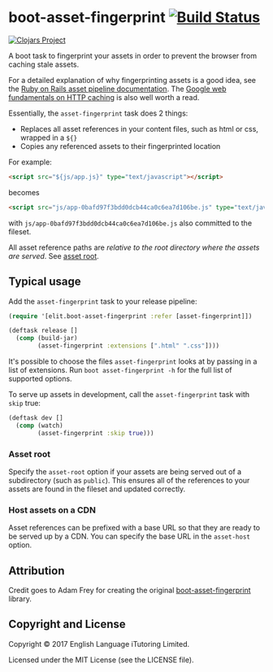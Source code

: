 # boot-asset-fingerprint [![Build Status](https://travis-ci.org/ELiTLtd/boot-asset-fingerprint.svg?branch=master)](https://travis-ci.org/ELiTLtd/boot-asset-fingerprint)

[![Clojars Project](https://img.shields.io/clojars/v/elit/boot-asset-fingerprint.svg)](https://clojars.org/elit/boot-asset-fingerprint)

A boot task to fingerprint your assets in order to prevent the browser from caching stale assets.

For a detailed explanation of why fingerprinting assets is a good idea, see the [Ruby on Rails asset pipeline documentation](http://guides.rubyonrails.org/asset_pipeline.html#what-is-fingerprinting-and-why-should-i-care-questionmark). The [Google web fundamentals on HTTP caching](https://developers.google.com/web/fundamentals/performance/optimizing-content-efficiency/http-caching#invalidating-and-updating-cached-responses) is also well worth a read.

Essentially, the `asset-fingerprint` task does 2 things:

* Replaces all asset references in your content files, such as html or css, wrapped in a `${}`
* Copies any referenced assets to their fingerprinted location

For example:

``` html
<script src="${js/app.js}" type="text/javascript"></script>
```
becomes
``` html
<script src="js/app-0bafd97f3bdd0dcb44ca0c6ea7d106be.js" type="text/javascript"></script>
```

with `js/app-0bafd97f3bdd0dcb44ca0c6ea7d106be.js` also committed to the fileset.

All asset reference paths are *relative to the root directory where the assets are served*. See [asset root](#asset-root).

## Typical usage

Add the `asset-fingerprint` task to your release pipeline:

``` clojure
(require '[elit.boot-asset-fingerprint :refer [asset-fingerprint]])

(deftask release []
  (comp (build-jar)
        (asset-fingerprint :extensions [".html" ".css"])))
```
It's possible to choose the files `asset-fingerprint` looks at by passing in a list of extensions. Run `boot asset-fingerprint -h` for the full list of supported options.

To serve up assets in development, call the `asset-fingerprint` task with `skip` true:

``` clojure
(deftask dev []
  (comp (watch)
        (asset-fingerprint :skip true)))
```

### Asset root
Specify the `asset-root` option if your assets are being served out of a subdirectory (such as `public`). This ensures all of the references to your assets are found in the fileset and updated correctly.
### Host assets on a CDN
Asset references can be prefixed with a base URL so that they are ready to be served up by a CDN. You can specify the base URL in the `asset-host` option.
## Attribution

Credit goes to Adam Frey for creating the original [boot-asset-fingerprint](https://github.com/AdamFrey/boot-asset-fingerprint) library.

## Copyright and License

Copyright © 2017 English Language iTutoring Limited.

Licensed under the MIT License (see the LICENSE file).

